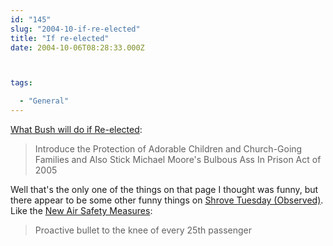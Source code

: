 ```yaml
---
id: "145"
slug: "2004-10-if-re-elected"
title: "If re-elected"
date: 2004-10-06T08:28:33.000Z



tags:

  - "General"
---
```

<div class="sqs-html-content">
  <p><a href="http://www.shrovetuesdayobserved.com/bush.html">What Bush will do if Re-elected</a>:
<blockquote>Introduce the Protection of Adorable Children and Church-Going Families and Also Stick Michael Moore's Bulbous Ass In Prison Act of 2005</p></blockquote>
<p>Well that's the only one of the things on that page I thought was funny, but there appear to be some other funny things on <a href="http://www.shrovetuesdayobserved.com/index.html">Shrove Tuesday (Observed)</a>.  Like the <a href="http://www.shrovetuesdayobserved.com/airsafe.html">New Air Safety Measures</a>:
<blockquote>Proactive bullet to the knee of every 25th passenger</p></blockquote>
</div>
